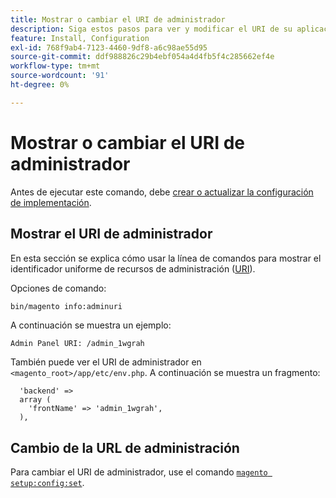 ```yaml
---
title: Mostrar o cambiar el URI de administrador
description: Siga estos pasos para ver y modificar el URI de su aplicación de administración de Adobe Commerce.
feature: Install, Configuration
exl-id: 768f9ab4-7123-4460-9df8-a6c98ae55d95
source-git-commit: ddf988826c29b4ebf054a4d4fb5f4c285662ef4e
workflow-type: tm+mt
source-wordcount: '91'
ht-degree: 0%

---
```


# Mostrar o cambiar el URI de administrador

Antes de ejecutar este comando, debe [crear o actualizar la configuración de implementación](deployment.md).

## Mostrar el URI de administrador

En esta sección se explica cómo usar la línea de comandos para mostrar el identificador uniforme de recursos de administración ([URI](https://www.w3.org/Protocols/rfc2616/rfc2616-sec3.html#sec3.2)).

Opciones de comando:

```bash
bin/magento info:adminuri
```

A continuación se muestra un ejemplo:

```terminal
Admin Panel URI: /admin_1wgrah
```

También puede ver el URI de administrador en `<magento_root>/app/etc/env.php`. A continuación se muestra un fragmento:

```php?start_inline=1
  'backend' =>
  array (
    'frontName' => 'admin_1wgrah',
  ),
```

## Cambio de la URL de administración

Para cambiar el URI de administrador, use el comando [`magento setup:config:set`](deployment.md).
